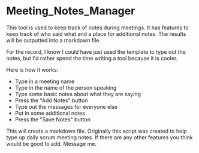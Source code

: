 # Meeting_Notes_Manager
This tool is used to keep track of notes during meetings. It has features to keep track of who said what and a place for additional notes. The results will be outputted into a markdown file.

For the record, I know I could have just used the template to type out the notes, but I'd rather spend the time writing a tool because it is cooler.

Here is how it works:
- Type in a meeting name
- Type in the name of the person speaking
- Type some basic notes about what they are saying
- Press the "Add Notes" button
- Type out the messages for everyone else
- Put in some additional notes
- Press the "Save Notes" button

This will create a markdown file. Originally this script was created to help type up daily scrum meeting notes. If there are any other features you think would be good to add. Message me.
